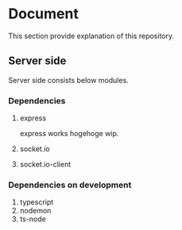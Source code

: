 # Document
This section provide explanation of this repository.


## Server side
Server side consists below modules.

### Dependencies
1. express

    express works hogehoge wip.

2. socket.io
3. socket.io-client

### Dependencies on development
1. typescript
2. nodemon
3. ts-node
